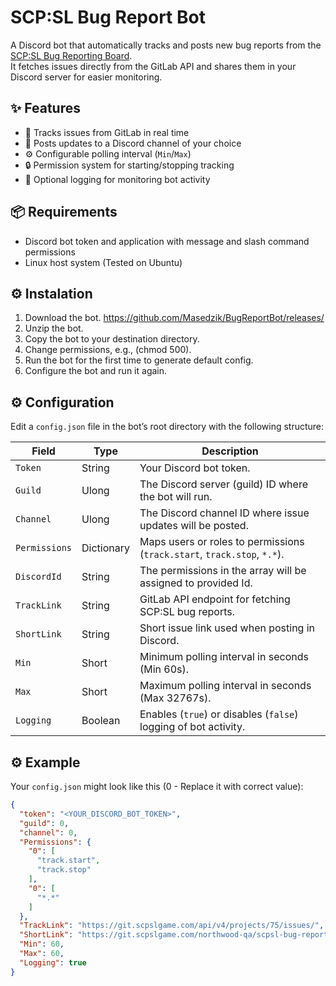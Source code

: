 # SCP:SL Bug Report Bot  

A Discord bot that automatically tracks and posts new bug reports from the [SCP:SL Bug Reporting Board](https://git.scpslgame.com/northwood-qa/scpsl-bug-reporting/-/boards/15?milestone_title=No%20Milestone).  
It fetches issues directly from the GitLab API and shares them in your Discord server for easier monitoring.  

## ✨ Features  
- 🔗 Tracks issues from GitLab in real time  
- 📢 Posts updates to a Discord channel of your choice  
- ⚙️ Configurable polling interval (`Min`/`Max`)  
- 🔒 Permission system for starting/stopping tracking  
- 📝 Optional logging for monitoring bot activity  

## 📦 Requirements

- Discord bot token and application with message and slash command permissions
- Linux host system (Tested on Ubuntu)

## ⚙️ Instalation

1. Download the bot. https://github.com/Masedzik/BugReportBot/releases/
2. Unzip the bot.
3. Copy the bot to your destination directory. 
4. Change permissions, e.g., (chmod 500).
5. Run the bot for the first time to generate default config.
6. Configure the bot and run it again.

## ⚙️ Configuration  

Edit a `config.json` file in the bot’s root directory with the following structure:  

| Field        | Type    | Description                                                                 |
|--------------|---------|-----------------------------------------------------------------------------|
| `Token`      | String  | Your Discord bot token.                                                     |
| `Guild`      | Ulong   | The Discord server (guild) ID where the bot will run.                       |
| `Channel`    | Ulong   | The Discord channel ID where issue updates will be posted.                  |
| `Permissions`| Dictionary  | Maps users or roles to permissions (`track.start`, `track.stop`, `*.*`).    |
| `DiscordId`  | String  | The permissions in the array will be assigned to provided Id.               |
| `TrackLink`  | String  | GitLab API endpoint for fetching SCP:SL bug reports.                        |
| `ShortLink`  | String  | Short issue link used when posting in Discord.                              |
| `Min`        | Short  | Minimum polling interval in seconds (Min 60s).                              |
| `Max`        | Short  | Maximum polling interval in seconds (Max 32767s).                           |
| `Logging`    | Boolean | Enables (`true`) or disables (`false`) logging of bot activity.             |

## ⚙️ Example

Your `config.json` might look like this (0 - Replace it with correct value):  

```json
{
  "token": "<YOUR_DISCORD_BOT_TOKEN>",
  "guild": 0,
  "channel": 0,
  "Permissions": {
    "0": [
      "track.start",
      "track.stop"
    ],
    "0": [
      "*.*"
    ]
  },
  "TrackLink": "https://git.scpslgame.com/api/v4/projects/75/issues/",
  "ShortLink": "https://git.scpslgame.com/northwood-qa/scpsl-bug-reporting/-/issues/",
  "Min": 60,
  "Max": 60,
  "Logging": true
}
